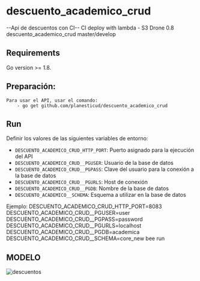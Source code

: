 # descuento_academico_crud

--Api de descuentos con CI--
CI deploy with lambda - S3
Drone 0.8 
descuento_academico_crud master/develop

## Requirements
Go version >= 1.8.

## Preparación:
    Para usar el API, usar el comando:
        - go get github.com/planesticud/descuento_academico_crud

## Run

Definir los valores de las siguientes variables de entorno:

 - `DESCUENTO_ACADEMICO_CRUD_HTTP_PORT`: Puerto asignado para la ejecución del API
 - `DESCUENTO_ACADEMICO_CRUD__PGUSER`: Usuario de la base de datos
 - `DESCUENTO_ACADEMICO_CRUD__PGPASS`: Clave del usuario para la conexión a la base de datos  
 - `DESCUENTO_ACADEMICO_CRUD__PGURLS`: Host de conexión
 - `DESCUENTO_ACADEMICO_CRUD__PGDB`: Nombre de la base de datos
 - `DESCUENTO_ACADEMICO__SCHEMA`: Esquema a utilizar en la base de datos

Ejemplo: DESCUENTO_ACADEMICO_CRUD_HTTP_PORT=8083 DESCUENTO_ACADEMICO_CRUD__PGUSER=user DESCUENTO_ACADEMICO_CRUD__PGPASS=password DESCUENTO_ACADEMICO_CRUD__PGURLS=localhost DESCUENTO_ACADEMICO_CRUD__PGDB=academica DESCUENTO_ACADEMICO_CRUD__SCHEMA=core_new bee run

## MODELO
![descuentos](https://user-images.githubusercontent.com/14035745/61604646-fd8aee80-ac07-11e9-933a-8a8e8d6cfed9.png)
